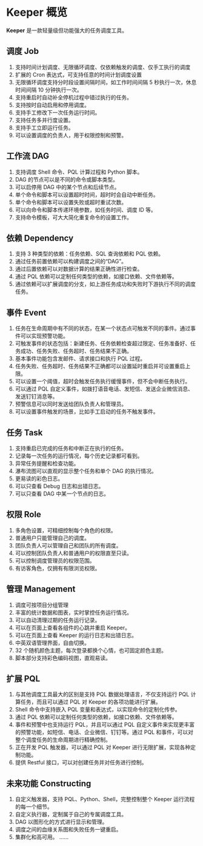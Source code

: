 # Keeper 概览

**Keeper** 是一款轻量级但功能强大的任务调度工具。

## 调度 Job

1. 支持时间计划调度、无限循环调度、仅依赖触发的调度、仅手工执行的调度
2. 扩展的 Cron 表达式，可支持任意的时间计划调度设置
3. 无限循环调度支持分时段设置间隔时间，如工作时间间隔 5 秒执行一次，休息时间间隔 10 分钟执行一次。
4. 支持重启时自动补全停机过程中错过执行的任务。
5. 支持按时自动启用和停用调度。
6. 支持手工修改下一次任务运行时间。
7. 支持任务多并行度设置。
8. 支持手工立即运行任务。
9. 可以设置调度的负责人，用于权限控制和预警。

## 工作流 DAG

1. 支持调度 Shell 命令、PQL 计算过程和 Python 脚本。
2. DAG 的节点可以是不同的命令或脚本类型。
3. 可以启停用 DAG 中的某个节点和后续节点。
4. 单个命令和脚本可以设置超时时间，超时时会自动中断任务。
5. 单个命令和脚本可以设置失败或超时重试次数。
6. 可以向命令和脚本传递环境参数，如任务时间、调度 ID 等。
7. 支持命令模板，可大大简化重复命令的设置工作。

## 依赖 Dependency

1. 支持 3 种类型的依赖：任务依赖、SQL 查询依赖和 PQL 依赖。
2. 通过任务前置依赖可以构建调度之间的“DAG”。
3. 通过后置依赖可以对数据计算的结果正确性进行检查。
4. 通过 PQL 依赖可以定制任何类型的依赖，如接口依赖、文件依赖等。
5. 通过依赖可以扩展调度的分支，如上游任务成功和失败时下游执行不同的调度任务。

## 事件 Event

1. 任务在生命周期中有不同的状态，在某一个状态点可触发不同的事件。通过事件可以实现预警功能。
2. 可触发事件的状态包括：新建任务、任务依赖检查超过限定、任务准备好、任务成功、任务失败、任务超时、任务结果不正确。
3. 基本事件功能包含发邮件、请求接口和执行 PQL 过程。
5. 任务失败、任务超时、任务结果不正确都可以设置延时重启并可设置重启上限。
6. 可以设置一个阈值，超时会触发任务执行缓慢事件，但不会中断任务执行。
7. 可以通过 PQL 自定义事件，如拨打语音电话、发短信、发送企业微信消息、发送钉钉消息等。
8. 预警信息可以同时发送给团队负责人和管理员。
9. 可以设置事件触发的场景，比如手工启动的任务不触发事件。

## 任务 Task

1. 支持重启已完成的任务和中断正在执行的任务。
2. 记录每一次任务的运行情况，每个历史记录都可看到。
3. 异常任务提醒和检查功能。
4. 瀑布流图可以直观的显示整个任务和单个 DAG 的执行情况。
5. 更易读的彩色日志。
6. 可以只查看 Debug 日志和出错日志。
7. 可以只查看 DAG 中某一个节点的日志。

## 权限 Role

1. 多角色设置，可精细控制每个角色的权限。
2. 普通用户只能管理自己的调度。
3. 团队负责人可以管理自己和团队的所有调度。
4. 可以控制团队负责人和普通用户的权限直至只读。
5. 可以控制调度管理员的权限范围。
6. 有访客角色，仅拥有有限浏览权限。

## 管理 Management

1. 调度可按项目分组管理
2. 丰富的统计数据和图表，实时掌控任务运行情况。
3. 可以自动清理过期的任务运行记录。
4. 可以在页面上查看各组件的心跳并重启 Keeper。
5. 可以在页面上查看 Keeper 的运行日志和出错日志。
6. 中英双语管理界面，自由切换。
7. 32 个随机颜色主题，每次登录都换个心情，也可固定颜色主题。
8. 脚本部分支持彩色编码视图，直观易读。

## 扩展 PQL

1. 与其他调度工具最大的区别是支持 PQL 数据处理语言，不仅支持运行 PQL 计算任务，而且可以通过 PQL 对 Keeper 的各项功能进行扩展。
2. Shell 命令中支持嵌入 PQL 变量和表达式，以实现命令的定制化传参。
3. 通过 PQL 依赖可以定制任何类型的依赖，如接口依赖、文件依赖等。
4. 事件和预警中也支持运行 PQL，并且可以通过 PQL 自定义事件来实现更丰富的预警功能，如短信、电话、企业微信、钉钉等。通过 PQL 和事件，可以对整个调度任务的生命周期进行精确控制。
5. 正在开发 PQL 触发器，可以通过 PQL 对 Keeper 进行无限扩展，实现各种定制功能。
6. 提供 Restful 接口，可以对创建任务并对任务进行控制。

## 未来功能 Constructing

1. 自定义触发器，支持 PQL、Python、Shell，完整控制整个 Keeper 运行流程的每一个细节。
2. 自定义执行器，定制属于自己的专属调度工具。
3. DAG 以图形化的方式进行显示和管理。
4. 调度之间的血缘关系图和失败任务一键重启。
5. 集群化和高可用。
......
